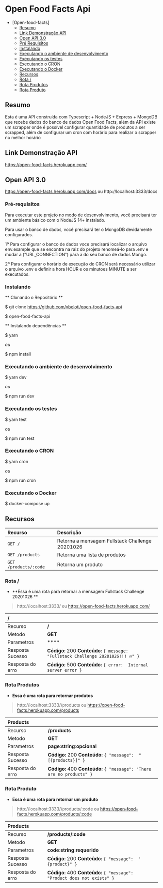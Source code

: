 # Open Food Facts Api

- [Open-food-facts]
    - [Resumo](#resumo)
    - [Link Demonstração API](#link-demonstracao-api)
    - [Open API 3.0](#open-api-3.0)
    - [Pré Requisitos](#pre-requisitos)
    - [Instalando](#instalando)
    - [Executando o ambiente de desenvolvimento](#executando-o-ambiente-de-desenvolvimento)
    - [Executando os testes](#executando-os-testes)
    - [Executando o CRON](#executando-o-cron)
    - [Executando o Docker](#executando-o-docker)
    - [Recursos](#recursos)
    - [Rota /](#rota-/)
    - [Rota Produtos](#rota-produtos)
    - [Rota Produto](#rota-produto)

## Resumo

Esta é uma API construída com Typescript + NodeJS + Express + MongoDB que recebe dados do banco de dados Open Food Facts, além da API existe um scrapper onde é possível configurar quantidade de produtos a ser scrapped, além de configurar um cron com horário para realizar o scrapper no melhor horário

## Link Demonstração API

<a href="https://open-food-facts.herokuapp.com/">https://open-food-facts.herokuapp.com/</a>

## Open API 3.0

<a href="https://open-food-facts.herokuapp.com/docs">https://open-food-facts.herokuapp.com/docs ou http://localhost:3333/docs </a>

### Pré-requisitos

Para executar este projeto no modo de desenvolvimento, você precisará ter um ambiente básico com o NodeJS 14+ instalado.

Para usar o banco de dados, você precisará ter o MongoDB devidamente configurados.

1º Para configurar o banco de dados voce precisará localizar o arquivo env.example que se encontra na raiz do projeto renomeá-lo para .env e mudar a ("URL_CONNECTION") para a do seu banco de dados Mongo.

2º Para configurar o horário de execução do CRON será necessário utilizar o arquivo .env e definir a hora HOUR e os minutoes MINUTE a ser executados.

### Instalando

** Clonando o Repositório **

$ git clone https://github.com/vbeloti/open-food-facts-api

$ open-food-facts-api

** Instalando dependências **

$ yarn

_ou_

$ npm install

### Executando o ambiente de desenvolvimento

$ yarn dev

_ou_

$ npm run dev

### Executando os testes

$ yarn test

_ou_

$ npm run test

### Executando o CRON

$ yarn cron

_ou_

$ npm run cron

### Executando o Docker

$ docker-compose up

## Recursos

| Recurso                    | Descrição                                                             |
|:--------------             |:----------------------------------------------------------------------|
| `GET /      `              | Retorna a mensagem Fullstack Challenge 20201026                       |
| `GET /products`            | Retorna uma lista de produtos                                         |
| `GET /products/:code`      | Retorna um produto                                                    |


### Rota /

- **Essa é uma rota para retornar a mensagem Fullstack Challenge 20201026 **

> http://localhost:3333/ ou https://open-food-facts.herokuapp.com/

| /                 |                                                                                     |
|:------------------|:------------------------------------------------------------------------------------|
| Recurso           |                         **/**                                                       |
| Metodo            |                         **GET**                                                     |
| Parametros        |                         ****                                                        |
| Resposta Sucesso  | **Código:** 200 **Conteúdo:** `{ message:  "Fullstack Challenge 20201026!!! 🔥" }`  |
| Resposta do erro  |  **Código:** 500 **Conteúdo:** `{ error:  Internal server error }`                  |

### Rota Produtos

- **Essa é uma rota para retornar produtos**

> http://localhost:3333//products ou https://open-food-facts.herokuapp.com/products

| Products          |                                                                            |
|:------------------|:---------------------------------------------------------------------------|
| Recurso           |                         **/products**                                      |
| Metodo            |                         **GET**                                            |
| Parametros        |                         **page**:**string**:**opcional**                   |
| Resposta Sucesso  | **Código:** 200 **Conteúdo:** `{ "message":  "[{products}]" }`              |
| Resposta do erro  |  **Código:** 400 **Conteúdo:** `{ "message": "There are no products" }`    |

### Rota Produto

- **Essa é uma rota para retornar um produto**

> http://localhost:3333//products/:code ou https://open-food-facts.herokuapp.com/products/:code

| Products          |                                                                            |
|:------------------|:---------------------------------------------------------------------------|
| Recurso           |                         **/products/:code**                                |
| Metodo            |                         **GET**                                            |
| Parametros        |                         **code**:**string**:**requerido**                  |
| Resposta Sucesso  | **Código:** 200 **Conteúdo:** `{ "message":  "{product}" }`                |
| Resposta do erro  |  **Código:** 400 **Conteúdo:** `{ "message": "Product does not exists" }`  |



